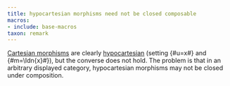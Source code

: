 ```yaml
---
title: hypocartesian morphisms need not be closed composable
macros:
- include: base-macros
taxon: remark
---
```


[Cartesian morphisms](frct-0001) are clearly [hypocartesian](frct-002A) (setting {#u=x#} and {#m=\Idn{x}#}), but the converse does not hold. The problem is that in an arbitrary displayed category, hypocartesian morphisms may not be closed under composition.
